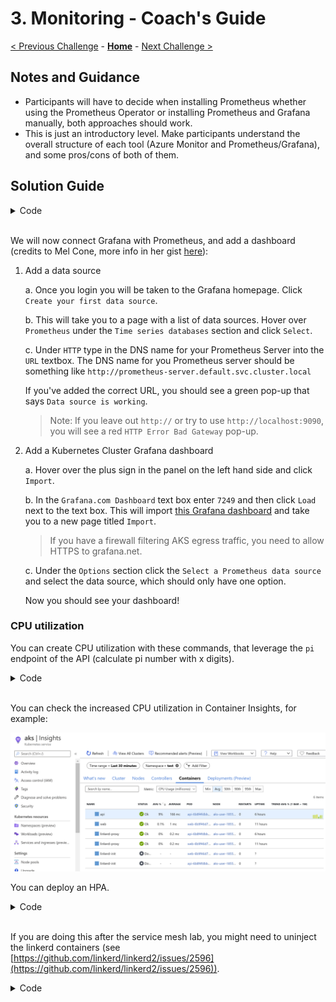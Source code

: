 # 3. Monitoring - Coach's Guide

[< Previous Challenge](./02-aks_private.md) - **[Home](./README.md)** - [Next Challenge >](./04-aks_secrets.md)

## Notes and Guidance

* Participants will have to decide when installing Prometheus whether using the Prometheus Operator or installing Prometheus and Grafana manually, both approaches should work.
* This is just an introductory level. Make participants understand the overall structure of each tool (Azure Monitor and Prometheus/Grafana), and some pros/cons of both of them.

## Solution Guide

<details><summary>Code</summary>

```bash
# Azure Monitor
az aks enable-addons -n $aks_name -g $rg -a monitoring --workspace-resource-id $logws_id
```

```bash
remote "helm install prometheus stable/prometheus"
remote "helm install grafana stable/grafana"
remote "kubectl patch svc grafana -p '{\"spec\": {\"type\": \"LoadBalancer\"}}'"
remote "kubectl patch svc grafana -p '{\"metadata\": {\"annotations\": {\"service.beta.kubernetes.io/azure-load-balancer-internal\": \"true\"}}}'"
grafana_admin_password=$(remote "kubectl get secret --namespace default grafana -o jsonpath=\"{.data.admin-password}\" | base64 --decode")
sleep 60 # Wait 60 secs until the svc chnages from public to private
grafana_ip=$(remote "kubectl get svc/grafana -n default -o json | jq -rc '.status.loadBalancer.ingress[0].ip' 2>/dev/null")
```

```bash
# NAT rule
az network firewall nat-rule create -f azfw -g $rg -n nginx \
    --source-addresses '*' --protocols TCP \
    --destination-addresses $azfw_ip --translated-address $grafana_ip \
    --destination-ports 8080 --translated-port 80 \
    -c Grafana --action Dnat --priority 110
echo "You can browse now to http://${azfw_ip}:8080 and use the password $grafana_admin_password"
```

</details>
<br>

We will now connect Grafana with Prometheus, and add a dashboard (credits to Mel Cone, more info in her gist [here](https://gist.github.com/melmaliacone/c5d2ef9e390ec3f2d4e510c304fe7bb0)):

1. Add a data source

    a. Once you login you will be taken to the Grafana homepage. Click `Create your first data source`.

    b. This will take you to a page with a list of data sources. Hover over `Prometheus` under the `Time series databases` section and click `Select`.

    c. Under `HTTP` type in the DNS name for your Prometheus Server into the `URL` textbox. The DNS name for you Prometheus server should be something like `http://prometheus-server.default.svc.cluster.local`

    If you've added the correct URL, you should see a green pop-up that says `Data source is working`.

    > Note: If you leave out `http://` or try to use `http://localhost:9090`, you will see a red `HTTP Error Bad Gateway` pop-up.

2. Add a Kubernetes Cluster Grafana dashboard

    a. Hover over the plus sign in the panel on the left hand side and click `Import`.

    b. In the `Grafana.com Dashboard` text box enter `7249` and then click `Load` next to the text box. This will import [this Grafana dashboard](https://grafana.com/grafana/dashboards/7249) and take you to a new page titled `Import`.

    > If you have a firewall filtering AKS egress traffic, you need to allow HTTPS to grafana.net.

    c. Under the `Options` section click the `Select a Prometheus data source` and select the data source, which should only have one option.

    Now you should see your dashboard!

### CPU utilization

You can create CPU utilization with these commands, that leverage the `pi` endpoint of the API (calculate pi number with x digits).

<details><summary>Code</summary>

```bash
digits=20000
namespace=test
# Tests
curl -k "https://${namespace}.${azfw_ip}.nip.io/api/healthcheck"
curl -k "https://${namespace}.${azfw_ip}.nip.io/api/pi?digits=5"
function test_load {
  if [[ -z "$1" ]]
  then
    seconds=60
  else
    seconds=$1
  fi
  echo "Calculating $digits digits of pi for $seconds seconds"
  for ((i=1; i <= $seconds; i++))
  do
    curl -s -k "https://${namespace}.${azfw_ip}.nip.io" >/dev/null 2>&1
    curl -s -k "https://${namespace}.${azfw_ip}.nip.io/api/pi?digits=${digits}" >/dev/null 2>&1
    sleep 1
  done
}
test_load 120 &
```

</details>
<br>

You can check the increased CPU utilization in Container Insights, for example:

![](images/azmonitor_cpu.png)


You can deploy an HPA.

<details><summary>Code</summary>

```bash
# Create HPA
remote "cat <<EOF | kubectl -n test apply -f -
apiVersion: autoscaling/v2beta2
kind: HorizontalPodAutoscaler
metadata:
  name: api
spec:
  scaleTargetRef:
    apiVersion: apps/v1
    kind: Deployment
    name: api
  minReplicas: 1
  maxReplicas: 5
  metrics:
  - type: Resource
    resource:
      name: cpu
      target:
        type: Utilization
        averageUtilization: 50
EOF"
```

Check that your deployment has requests and limits:

```bash
# Verify deployment
remote "kubectl -n test get deploy/api -o yaml"
remote "kubectl -n test describe deploy/api"
```

And verify how many API pods exist after generating some load with the bash function `test_load` defined above:

```bash
remote "kubectl -n test get hpa"
remote "kubectl -n test describe hpa/api"
remote "kubectl -n test top pod"
remote "kubectl -n test get pod"
```

</details>
<br>

If you are doing this after the service mesh lab, you might need to uninject the linkerd containers (see [https://github.com/linkerd/linkerd2/issues/2596](https://github.com/linkerd/linkerd2/issues/2596)).

<details><summary>Code</summary>

```bash
# Uninject linkerd, re-inject using --proxy-cpu-request/limit:
remote "kubectl get -n test deploy -o yaml | linkerd uninject - | kubectl apply -f -"
remote "kubectl get -n test deploy -o yaml | linkerd inject --proxy-cpu-request 25m --proxy-cpu-limit 500m  - | kubectl apply -f -"
remote "kubectl rollout restart deploy/api"
remote "kubectl rollout restart deploy/web"
```

</details>
<br>

